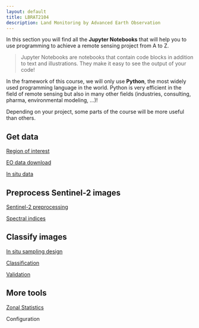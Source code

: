 ```yaml
---
layout: default
title: LBRAT2104
description: Land Monitoring by Advanced Earth Observation
---
```


In this section you will find all the **Jupyter Notebooks** that will help you to use programming to achieve a remote sensing project from A to Z.

> Jupyter Notebooks are notebooks that contain code blocks in addition to text and illustrations. They make it easy to see the output of your code!

In the framework of this course, we will only use **Python**, the most widely used programming language in the world.
Python is very efficient in the field of remote sensing but also in many other fields (industries, consulting, pharma, environmental modeling, ...)! 

Depending on your project, some parts of the course will be more useful than others.

## Get data

[Region of interest](https://nicolasdeffense.github.io/eo-toolbox/region_of_interest.html)

[EO data download](https://nicolasdeffense.github.io/eo-toolbox/eo_data_download.html)

[In situ data](https://nicolasdeffense.github.io/eo-toolbox/in_situ_data.html)

## Preprocess Sentinel-2 images

[Sentinel-2 preprocessing](https://nicolasdeffense.github.io/eo-toolbox/sentinel_2_prepro.html)

[Spectral indices](https://nicolasdeffense.github.io/eo-toolbox/spectral_indices.html)

## Classify images

[In situ sampling design](https://nicolasdeffense.github.io/eo-toolbox/sampling_design.html)

[Classification](https://nicolasdeffense.github.io/eo-toolbox/classification.html)

[Validation](https://nicolasdeffense.github.io/eo-toolbox/validation.html)


## More tools

[Zonal Statistics](https://nicolasdeffense.github.io/eo-toolbox/zonal_stats.html)



<i class="icon-camera-retro"></i>

<i class="fas fa-cog" style="color: firebrick"></i> Configuration

<i class="fas fa-eye"></i>
<i class="fas fa-download"></i>

<a href="https://nicolasdeffense.github.io/eo-toolbox/notebooks/7_Classification/random_forest_classification.html"> <i class="fas fa-eye"></i></a>

<a href="https://nicolasdeffense.github.io/eo-toolbox/notebooks/7_Classification/random_forest_classification.ipynb"> <i class="fas fa-download"></i></a>

<i class="fas fa-user"></i> <!-- uses solid style -->
<i class="far fa-user"></i> <!-- uses regular style -->
<i class="fal fa-user"></i> <!-- uses light style -->